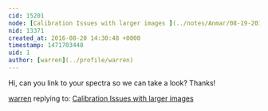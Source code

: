 ```yaml
---
cid: 15201
node: [Calibration Issues with larger images ](../notes/Anmar/08-19-2016/question-calibration-issues)
nid: 13371
created_at: 2016-08-20 14:30:48 +0000
timestamp: 1471703448
uid: 1
author: [warren](../profile/warren)
---
```


Hi, can you link to your spectra so we can take a look? Thanks!

[warren](../profile/warren) replying to: [Calibration Issues with larger images ](../notes/Anmar/08-19-2016/question-calibration-issues)

